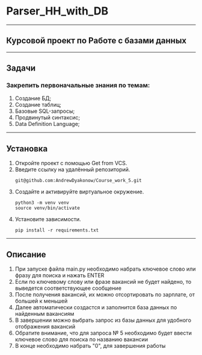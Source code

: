 # Parser_HH_with_DB

___
## Курсовой проект по Работе с базами данных 

___
## Задачи
### Закрепить первоначальные знания по темам:
1. Создание БД;
2. Создание таблиц;
3. Базовые SQL-запросы;
4. Продвинутый синтаксис;
5. Data Definition Language;

___
## Установка

1. Откройте проект с помощью Get from VCS.
2. Введите ссылку на удалённый репозиторий. 
    ```
    git@github.com:AndrewDyakonow/Course_work_5.git
   ```
3. Создайте и активируйте виртуальное окружение.
    ```
    python3 -m venv venv
    source venv/bin/activate
   ```
4. Установите зависимости.
    ```
    pip install -r requirements.txt
   ```
___

## Описание

1. При запуске файла main.py необходимо набрать ключевое слово или фразу для поиска и нажать ENTER
2. Если по ключевому слову или фразе вакансий не будет найдено, то выведется соответствующее сообщение
3. После получения вакансий, их можно отсортировать по зарплате, от большей к меньшей
4. Далее автоматически создастся и заполнится база данных по найденным вакансиям
5. В завершении можно выбрать запрос из базы данных для удобного отображения вакансий
6. Обратите внимание, что для запроса № 5 необходимо будет ввести ключевое слово для поиска по названию вакансии
7. В конце необходимо набрать "0", для завершения работы
